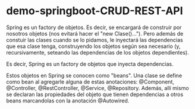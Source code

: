 # demo-springboot-CRUD-REST-API

Spring es un factory de objetos. Es decir, se encargará de construir por nosotros objetos (nos evitará hacer el "new Clase()..."). Pero además de constuir las clases cuando se lo pidamos, le inyectará las dependencias que esa clase tenga, construyendo los objetos según sea necesario (y, recursivamente, seteando las dependencias de los objetos dependientes).

Es decir, Spring es un factory de objetos que inyecta dependencias.

Estos objetos en Spring se conocen como "beans". Una clase se define como bean al agregarle alguna de estas anotaciones: @Component, @Controller, @RestController, @Service, @Repository. Además, allí mismo se declaran las propiedades del objeto que tienen dependencias a otros beans marcandolas con la anotación @Autowired.
